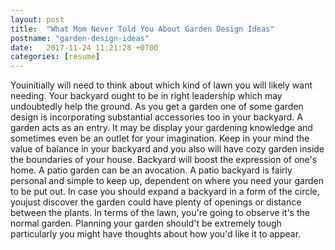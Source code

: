 ```yaml
---
layout: post
title:  "What Mom Never Told You About Garden Design Ideas"
postname: "garden-design-ideas"
date:   2017-11-24 11:21:28 +0700
categories: [resume]
---
```

Youinitially will need to think about which kind of lawn you will likely want needing. Your backyard ought to be in right leadership which may undoubtedly help the ground. As you get a garden one of some garden design is incorporating substantial accessories too in your backyard. A garden acts as an entry. It may be display your gardening knowledge and sometimes even be an outlet for your imagination. Keep in your mind the value of balance in your backyard and you also will have cozy garden inside the boundaries of your house. Backyard will boost the expression of one's home. A patio garden can be an avocation. A patio backyard is fairly personal and simple to keep up, dependent on where you need your garden to be put out. In case you should expand a backyard in a form of the circle, youjust discover the garden could have plenty of openings or distance between the plants. In terms of the lawn, you're going to observe it's the normal garden. Planning your garden should't be extremely tough particularly you might have thoughts about how you'd like it to appear.
